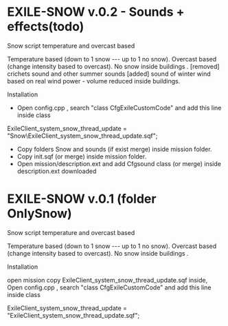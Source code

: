 # EXILE-SNOW v.0.2 - Sounds + effects(todo)
Snow script temperature and overcast based

Temperature based (down to 1 snow --- up to 1 no snow).
Overcast based (change intensity based to overcast).
No snow inside buildings .
[removed] crichets sound and other summer sounds
[added] sound of winter wind based on real wind power - volume reduced inside buildings.

Installation

- Open config.cpp , search "class CfgExileCustomCode" and add this line inside class

ExileClient_system_snow_thread_update = "Snow\ExileClient_system_snow_thread_update.sqf";

- Copy folders Snow and sounds (if exist merge) inside mission folder.
- Copy init.sqf (or merge) inside mission folder.
- Open mission/description.ext and add Cfgsound class (or merge) inside description.ext downloaded




# EXILE-SNOW v.0.1 (folder OnlySnow)
Snow script temperature and overcast based

Temperature based (down to 1 snow --- up to 1 no snow).
Overcast based (change intensity based to overcast).
No snow inside buildings .

Installation

open mission 
copy ExileClient_system_snow_thread_update.sqf inside,
Open config.cpp , search "class CfgExileCustomCode" and add this line inside class

ExileClient_system_snow_thread_update = "ExileClient_system_snow_thread_update.sqf";
